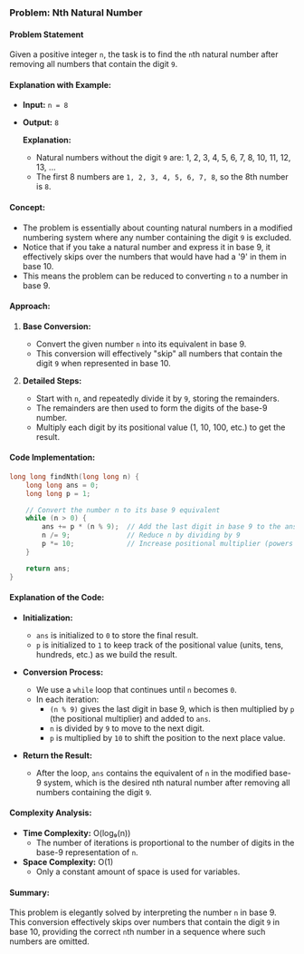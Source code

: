 ### Problem: Nth Natural Number

#### Problem Statement
Given a positive integer `n`, the task is to find the `n`th natural number after removing all numbers that contain the digit `9`.

#### Explanation with Example:
- **Input:** `n = 8`
- **Output:** `8`
  
  **Explanation:** 
  - Natural numbers without the digit `9` are: 1, 2, 3, 4, 5, 6, 7, 8, 10, 11, 12, 13, ...
  - The first 8 numbers are `1, 2, 3, 4, 5, 6, 7, 8`, so the 8th number is `8`.

#### Concept:
- The problem is essentially about counting natural numbers in a modified numbering system where any number containing the digit `9` is excluded.
- Notice that if you take a natural number and express it in base 9, it effectively skips over the numbers that would have had a '9' in them in base 10.
- This means the problem can be reduced to converting `n` to a number in base 9.

#### Approach:

1. **Base Conversion:**
   - Convert the given number `n` into its equivalent in base 9.
   - This conversion will effectively "skip" all numbers that contain the digit `9` when represented in base 10.
   
2. **Detailed Steps:**
   - Start with `n`, and repeatedly divide it by `9`, storing the remainders.
   - The remainders are then used to form the digits of the base-9 number.
   - Multiply each digit by its positional value (1, 10, 100, etc.) to get the result.

#### Code Implementation:
```cpp
long long findNth(long long n) {
    long long ans = 0;
    long long p = 1;

    // Convert the number n to its base 9 equivalent
    while (n > 0) {
        ans += p * (n % 9);  // Add the last digit in base 9 to the answer
        n /= 9;              // Reduce n by dividing by 9
        p *= 10;             // Increase positional multiplier (powers of 10)
    }

    return ans;
}
```

#### Explanation of the Code:
- **Initialization:**
  - `ans` is initialized to `0` to store the final result.
  - `p` is initialized to `1` to keep track of the positional value (units, tens, hundreds, etc.) as we build the result.

- **Conversion Process:**
  - We use a `while` loop that continues until `n` becomes `0`.
  - In each iteration:
    - `(n % 9)` gives the last digit in base 9, which is then multiplied by `p` (the positional multiplier) and added to `ans`.
    - `n` is divided by `9` to move to the next digit.
    - `p` is multiplied by `10` to shift the position to the next place value.

- **Return the Result:**
  - After the loop, `ans` contains the equivalent of `n` in the modified base-9 system, which is the desired nth natural number after removing all numbers containing the digit `9`.

#### Complexity Analysis:
- **Time Complexity:** O(log₉(n))
  - The number of iterations is proportional to the number of digits in the base-9 representation of `n`.
- **Space Complexity:** O(1)
  - Only a constant amount of space is used for variables.

#### Summary:
This problem is elegantly solved by interpreting the number `n` in base 9. This conversion effectively skips over numbers that contain the digit `9` in base 10, providing the correct `n`th number in a sequence where such numbers are omitted.
